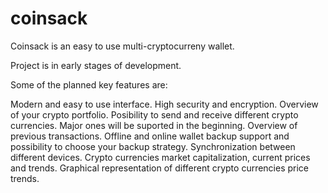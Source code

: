 # coinsack

Coinsack is an easy to use multi-cryptocurreny wallet.

Project is in early stages of development.

Some of the planned key features are:

Modern and easy to use interface.
High security and encryption. 
Overview of your crypto portfolio.
Posibility to send and receive different crypto currencies. Major ones will be suported in the beginning.
Overview of previous transactions.
Offline and online wallet backup support and possibility to choose your backup strategy.
Synchronization between different devices.
Crypto currencies market capitalization, current prices and trends.
Graphical representation of different crypto currencies price trends.